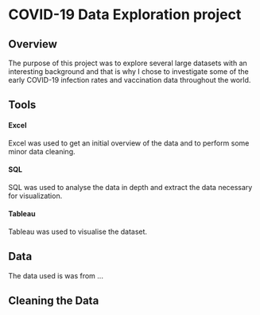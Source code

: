 # COVID-19 Data Exploration project

## Overview
The purpose of this project was to explore several large datasets with an interesting background and that is why I chose to investigate some of the early COVID-19 infection rates and vaccination data throughout the world.

## Tools

#### Excel
Excel was used to get an initial overview of the data and to perform some minor data cleaning.

#### SQL
SQL was used to analyse the data in depth and extract the data necessary for visualization.

#### Tableau
Tableau was used to visualise the dataset.

## Data

The data used is was from ...

## Cleaning the Data
